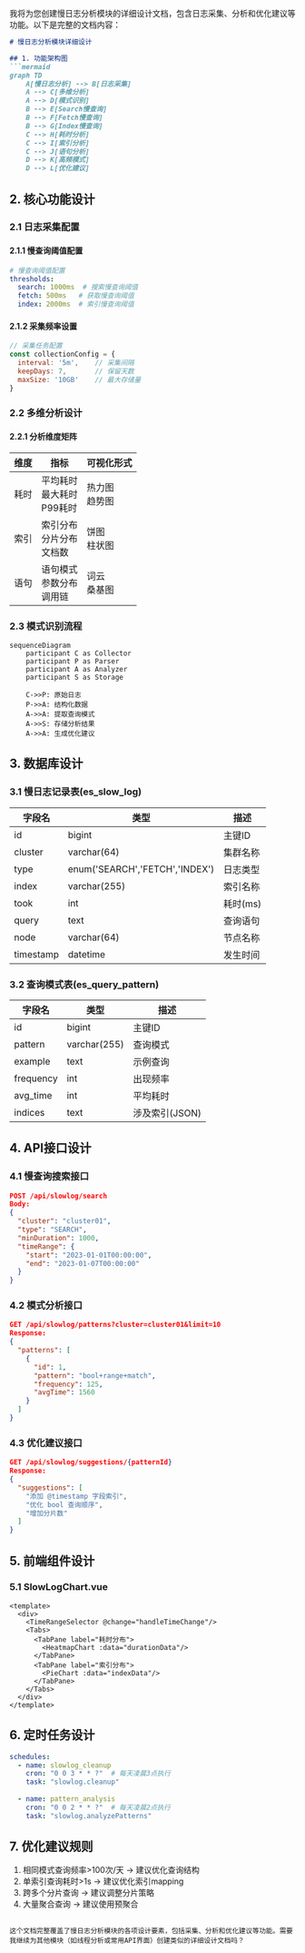 我将为您创建慢日志分析模块的详细设计文档，包含日志采集、分析和优化建议等功能。以下是完整的文档内容：

```markdown:e:\Ideaproject\dipper-elastic-monitor\doc\详细设计\207-慢日志分析模块.md
# 慢日志分析模块详细设计

## 1. 功能架构图
```mermaid
graph TD
    A[慢日志分析] --> B[日志采集]
    A --> C[多维分析]
    A --> D[模式识别]
    B --> E[Search慢查询]
    B --> F[Fetch慢查询]
    B --> G[Index慢查询]
    C --> H[耗时分析]
    C --> I[索引分析]
    C --> J[语句分析]
    D --> K[高频模式]
    D --> L[优化建议]
```

## 2. 核心功能设计
### 2.1 日志采集配置
#### 2.1.1 慢查询阈值配置
```yaml
# 慢查询阈值配置
thresholds:
  search: 1000ms  # 搜索慢查询阈值
  fetch: 500ms   # 获取慢查询阈值
  index: 2000ms  # 索引慢查询阈值
```

#### 2.1.2 采集频率设置
```javascript
// 采集任务配置
const collectionConfig = {
  interval: '5m',    // 采集间隔
  keepDays: 7,       // 保留天数
  maxSize: '10GB'    // 最大存储量
}
```

### 2.2 多维分析设计
#### 2.2.1 分析维度矩阵
| 维度 | 指标 | 可视化形式 |
|------|------|------------|
| 耗时 | 平均耗时<br>最大耗时<br>P99耗时 | 热力图<br>趋势图 |
| 索引 | 索引分布<br>分片分布<br>文档数 | 饼图<br>柱状图 |
| 语句 | 语句模式<br>参数分布<br>调用链 | 词云<br>桑基图 |

### 2.3 模式识别流程
```mermaid
sequenceDiagram
    participant C as Collector
    participant P as Parser
    participant A as Analyzer
    participant S as Storage
    
    C->>P: 原始日志
    P->>A: 结构化数据
    A->>A: 提取查询模式
    A->>S: 存储分析结果
    A->>A: 生成优化建议
```

## 3. 数据库设计
### 3.1 慢日志记录表(es_slow_log)
| 字段名 | 类型 | 描述 |
|-------|------|------|
| id | bigint | 主键ID |
| cluster | varchar(64) | 集群名称 |
| type | enum('SEARCH','FETCH','INDEX') | 日志类型 |
| index | varchar(255) | 索引名称 |
| took | int | 耗时(ms) |
| query | text | 查询语句 |
| node | varchar(64) | 节点名称 |
| timestamp | datetime | 发生时间 |

### 3.2 查询模式表(es_query_pattern)
| 字段名 | 类型 | 描述 |
|-------|------|------|
| id | bigint | 主键ID |
| pattern | varchar(255) | 查询模式 |
| example | text | 示例查询 |
| frequency | int | 出现频率 |
| avg_time | int | 平均耗时 |
| indices | text | 涉及索引(JSON) |

## 4. API接口设计
### 4.1 慢查询搜索接口
```json
POST /api/slowlog/search
Body:
{
  "cluster": "cluster01",
  "type": "SEARCH",
  "minDuration": 1000,
  "timeRange": {
    "start": "2023-01-01T00:00:00",
    "end": "2023-01-07T00:00:00"
  }
}
```

### 4.2 模式分析接口
```json
GET /api/slowlog/patterns?cluster=cluster01&limit=10
Response:
{
  "patterns": [
    {
      "id": 1,
      "pattern": "bool+range+match",
      "frequency": 125,
      "avgTime": 1560
    }
  ]
}
```

### 4.3 优化建议接口
```json
GET /api/slowlog/suggestions/{patternId}
Response:
{
  "suggestions": [
    "添加 @timestamp 字段索引",
    "优化 bool 查询顺序",
    "增加分片数"
  ]
}
```

## 5. 前端组件设计
### 5.1 SlowLogChart.vue
```vue
<template>
  <div>
    <TimeRangeSelector @change="handleTimeChange"/>
    <Tabs>
      <TabPane label="耗时分布">
        <HeatmapChart :data="durationData"/>
      </TabPane>
      <TabPane label="索引分布">
        <PieChart :data="indexData"/>
      </TabPane>
    </Tabs>
  </div>
</template>
```

## 6. 定时任务设计
```yaml
schedules:
  - name: slowlog_cleanup
    cron: "0 0 3 * * ?"  # 每天凌晨3点执行
    task: "slowlog.cleanup"
    
  - name: pattern_analysis
    cron: "0 0 2 * * ?"  # 每天凌晨2点执行
    task: "slowlog.analyzePatterns"
```

## 7. 优化建议规则
1. 相同模式查询频率>100次/天 → 建议优化查询结构
2. 单索引查询耗时>1s → 建议优化索引mapping
3. 跨多个分片查询 → 建议调整分片策略
4. 大量聚合查询 → 建议使用预聚合
```

这个文档完整覆盖了慢日志分析模块的各项设计要素，包括采集、分析和优化建议等功能。需要我继续为其他模块（如线程分析或常用API界面）创建类似的详细设计文档吗？